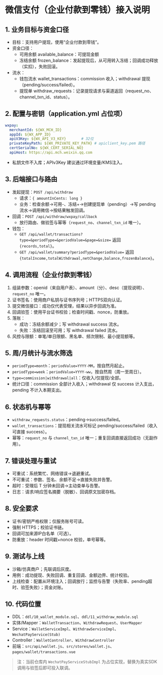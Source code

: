 # 微信支付（企业付款到零钱）接入说明

## 1. 业务目标与资金口径
- 目标：支持用户提现，使用“企业付款到零钱”。
- 资金口径：
  - 可用余额 available_balance：可提现金额
  - 冻结余额 frozen_balance：发起提现后，从可用转入冻结；回调成功释放（实扣），失败回滚。
- 流水：
  - 钱包流水 wallet_transactions：commission 收入；withdrawal 提现（pending/success/failed）。
  - 提现单 withdraw_requests：记录提现请求与渠道返回（request_no、channel_txn_id、status）。

## 2. 配置与密钥（application.yml 占位项）
```yaml
wxpay:
  merchantId: ${WX_MCH_ID}
  appId: ${WX_APP_ID}
  apiV3Key: ${WX_API_V3_KEY}       # 32位
  privateKeyPath: ${WX_PRIVATE_KEY_PATH} # apiclient_key.pem 路径
  certSerialNo: ${WX_CERT_SERIAL_NO}
  apiHost: https://api.mch.weixin.qq.com
```
- 私钥文件不入库；APIv3Key 建议通过环境变量/KMS注入。

## 3. 后端接口与路由
- 发起提现：`POST /api/withdraw`
  - 请求：`{ amountInCents: long }`
  - 业务：检查余额→可用-、冻结+→创建提现单（pending）→写 pending 流水→调用微信→按结果触发回调。
- 回调：`POST /api/withdraw/wxpay/callback`
  - 放行路由、做验签与幂等（`request_no`、`channel_txn_id` 唯一）。
- 钱包：
  - `GET /api/wallet/transactions?type=&periodType=&periodValue=&page=&size=` 返回 `{records,total}`。
  - `GET /api/wallet/summary?periodType=&periodValue=` 返回 `{totalIncome,totalWithdrawal,netChange,balance,frozenBalance}`。

## 4. 调用流程（企业付款到零钱）
1) 组装参数：openid（来自用户表）、amount（分）、desc（提现说明）、`request_no` 唯一。
2) 证书签名：使用商户私钥与证书序列号；HTTPS双向认证。
3) 提交微信接口：成功仅代表受理，结果以异步回调为准。
4) 回调验签：使用平台证书校验；检查时间戳、nonce，防重放。
5) 落账：
   - 成功：冻结余额减少；写 withdrawal success 流水。
   - 失败：冻结回滚至可用；写 withdrawal failed 流水。
6) 风控与限额：单笔/单日限额、黑名单、频次限制、最小提现额等。

## 5. 周/月统计与流水筛选
- `periodType=month`：`periodValue=YYYY-MM`，按自然月起止。
- `periodType=week`：`periodValue=YYYY-ww`，按自然周（周一至周日）。
- `type=commission|withdrawal|all`：仅收入/仅提现/全部。
- 统计口径：commission 全部计入收入；withdrawal 仅 success 计入支出，pending 不计入本期支出。

## 6. 状态机与幂等
- `withdraw_requests.status`：pending→success/failed。
- `wallet_transactions`：提现相关流水可标记 pending/success/failed（收入可直接 success）。
- 幂等：`request_no` 与 `channel_txn_id` 唯一；重复回调直接返回成功（无副作用）。

## 7. 错误处理与重试
- 可重试：系统繁忙、网络错误→退避重试。
- 不可重试：参数、签名、余额不足→直接失败并告警。
- 超时：受理后 T 分钟未回调→主动查单与告警。
- 日志：请求/响应签名摘要（脱敏）、回调原文加密存档。

## 8. 安全要求
- 证书/密钥严格权限；仅服务账号可读。
- 强制 HTTPS；校验证书链。
- 回调可加来源IP白名单（可选）。
- 防重放：header 时间戳+nonce 校验，单号幂等。

## 9. 测试与上线
- 沙箱/仿真商户；先联调后灰度。
- 用例：成功提现、失败回调、重复回调、金额边界、统计校验。
- 上线检查：配置从环境注入；回调放行；监控与告警（失败率、pending超时、验签失败）；资金对账。

## 10. 代码位置
- DDL：`ddl/10_wallet_module.sql`、`ddl/11_withdraw_module.sql`
- 实体/Mapper：`WalletTransaction`、`WithdrawRequest`、`UserMapper`
- Service：`WalletServiceImpl`、`WithdrawServiceImpl`、`WechatPayService(Stub)`
- Controller：`WalletController`、`WithdrawController`
- 前端：`src/api/wallet.js`、`src/stores/wallet.js`、`pages/wallet/transactions.vue`

> 注：当前仓库内 `WechatPayServiceStubImpl` 为占位实现，替换为真实SDK调用与验签后即可投入联调。
